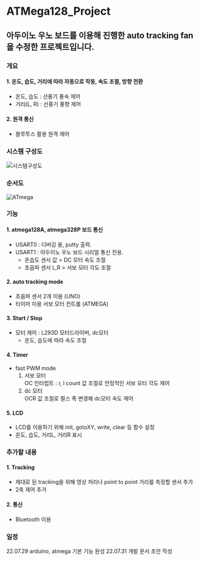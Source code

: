 # ATMega128_Project
## 아두이노 우노 보드를 이용해 진행한 auto tracking fan을 수정한 프로젝트입니다.
### 개요
#### 1. 온도, 습도, 거리에 따라 자동으로 작동, 속도 조절, 방향 전환
  - 온도, 습도 : 선풍기 풍속 제어  
  - 거리(L, R) : 선풍기 풍향 제어  
#### 2. 원격 통신
  - 블루투스 활용 원격 제어
### 시스템 구성도
![시스템구성도](https://user-images.githubusercontent.com/102011846/182006374-b1336958-a8a1-4bc1-a3f2-75da816b44eb.png)  
### 순서도
![ATmega](https://user-images.githubusercontent.com/102011846/182006435-f7e55814-7b5c-49b7-b1a8-c69366698229.jpg)  
### 기능
#### 1. atmega128A, atmega328P 보드 통신
- USART0 : 디버깅 용, putty 출력.  
- USART1 : 아두이노 우노 보드 시리얼 통신 전용.  
  - 온습도 센서 값 > DC 모터 속도 조절  
  - 초음파 센서 L,R > 서보 모터 각도 조절  
#### 2. auto tracking mode
- 초음파 센서 2개 이용 (UNO)  
- 타이머 이용 서보 모터 컨트롤 (ATMEGA)  
#### 3. Start / Stop
- 모터 제어 : L293D 모터드라이버, dc모터  
  - 온도, 습도에 따라 속도 조절
#### 4. Timer
- fast PWM mode  
  1. 서보 모터  
    OC 인터럽트 : r, l count 값 조절로 안정적인 서보 모터 각도 제어  
  2. dc 모터  
    OCR 값 조절로 펄스 폭 변경해 dc모터 속도 제어  
#### 5. LCD
- LCD를 이용하기 위해 init, gotoXY, write, clear 등 함수 설정  
- 온도, 습도, 거리L, 거리R 표시  
### 추가할 내용
#### 1. Tracking
- 제대로 된 tracking을 위해 영상 처리나 point to point 거리를 측정할 센서 추가
- 2축 제어 추가
#### 2. 통신
- Bluetooth 이용
### 일정
22.07.29 arduino, atmega 기본 기능 완성
22.07.31 개발 문서 초안 작성
